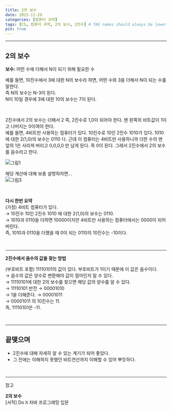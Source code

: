```yaml
---
title: 2의 보수
date: 2023-11-29
categories: [컴퓨터 과학]
tags: [CS, 컴퓨터 과학, 2의 보수, 2진수] # TAG names should always be lowercase
pin: true
---
```


***
## 2의 보수
<b>보수:</b> 어떤 수에 더해서 N이 되기 위해 필요한 수

예를 들면, 10진수에서 3에 대한 N의 보수라 하면, 어떤 수와 3을 더해서 N이 되는 수를 말한다.  
즉 N의 보수는 N-3이 된다.  
N이 10일 경우에 3에 대한 10의 보수는 7이 된다.  

<br>

2진수에서 2의 보수는 더해서 2 즉, 2진수로 1,0이 되어야 한다. 맨 왼쪽의 비트값이 1이고 나머지는 0이여야 한다.  
예를 들면, 4비트만 사용하는 컴퓨터가 있다. 10진수로 10인 2진수 1010가 있다. 1010에 대한 2(1,0)의 보수는 0110 다.
근데 이 컴퓨터는 4비트만 사용하니까 더한 수의 맨 앞의 1은 사라져 버리고 0,0,0,0 만 남게 된다.
즉 0이 된다. 그래서 2진수에서 2의 보수를 음수라고 한다.  

![그림1](https://github.com/kokiok3/kokiok3.github.io/assets/84312457/2669f80e-9a9a-4dc3-908f-4675fbd62cfc)  


해당 계산에 대해 보충 설명하자면...  
![그림3](https://github.com/kokiok3/kokiok3.github.io/assets/84312457/a9563424-5ee1-4926-84fc-3ff2f0910c8b)  


<br>


<b>다시 한번 요약</b>  
(가정) 4비트 컴퓨터가 있다.  
→ 10진수 10인 2진수 1010 에 대한 2(1,0)의 보수는 0110.  
→ 1010과 0110을 더하면 10000이지만 4비트만 사용하는 컴퓨터에서는 0000이 되어 버린다.  
즉, 1010과 0110을 더했을 때 0이 되는 0110의 10진수는 -10이다.  

<br>

---
<b>2진수에서 음수의 값을 찾는 방법</b>  

(부호비트 포함) 11110101의 값이 있다. 부호비트가 1이기 때문에 이 값은 음수이다.  
→ 음수의 값은 양수로 변환해야 값이 얼마인지 알 수 있다.  
→ 11110101에 대한 2의 보수를 찾으면 해당 값의 양수를 알 수 있다.  
→ 11110101 반전 → 00001010  
→ 1을 더해준다. → 00001011  
→ 00001011 의 10진수는 11.  
즉, 11110101은 -11.  

<br>

---

## 끝맺으며
* 2진수에 대해 자세히 알 수 있는 계기가 되어 좋았다.
* 그 전에는 이해하지 못했던 비트연산까지 이해할 수 있어 뿌듯하다.

<br>

---
참고

**2의 보수**  
[서적] Do it 자바 프로그래밍 입문

